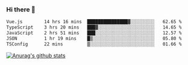 ### Hi there 👋



<!--
**webB1an/webB1an** is a ✨ _special_ ✨ repository because its `README.md` (this file) appears on your GitHub profile.

Here are some ideas to get you started:

- 🔭 I’m currently working on ...
- 🌱 I’m currently learning ...
- 👯 I’m looking to collaborate on ...
- 🤔 I’m looking for help with ...
- 💬 Ask me about ...
- 📫 How to reach me: ...
- 😄 Pronouns: ...
- ⚡ Fun fact: ...
-->

<!--START_SECTION:waka-->

```txt
Vue.js        14 hrs 16 mins  ███████████████▓░░░░░░░░░   62.65 %
TypeScript    3 hrs 20 mins   ███▓░░░░░░░░░░░░░░░░░░░░░   14.65 %
JavaScript    2 hrs 51 mins   ███░░░░░░░░░░░░░░░░░░░░░░   12.57 %
JSON          1 hr 19 mins    █▒░░░░░░░░░░░░░░░░░░░░░░░   05.80 %
TSConfig      22 mins         ▒░░░░░░░░░░░░░░░░░░░░░░░░   01.66 %
```

<!--END_SECTION:waka-->


[![Anurag's github stats](https://github-readme-stats.vercel.app/api?username=webB1an&show_icons=true&theme=radical)](https://github.com/anuraghazra/github-readme-stats)

